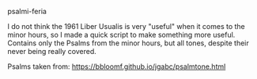 psalmi-feria

I do not think the 1961 Liber Usualis is very "useful" when it comes to the minor hours,
so I made a quick script to make something more useful. Contains only the Psalms from
the minor hours, but all tones, despite their never being really covered.

Psalms taken from: https://bbloomf.github.io/jgabc/psalmtone.html
